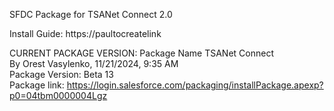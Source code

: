 SFDC Package for TSANet Connect 2.0

Install Guide:  https://paultocreatelink

CURRENT PACKAGE VERSION:
Package Name	TSANet Connect	<br>
By	Orest Vasylenko,   11/21/2024, 9:35 AM<br>
Package Version: Beta 13<br>
Package link: https://login.salesforce.com/packaging/installPackage.apexp?p0=04tbm0000004Lgz
